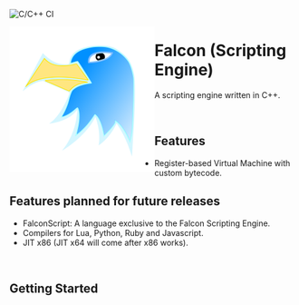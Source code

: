 ![C/C++ CI](https://github.com/SarojKumar10/Falcon/workflows/C/C++%20CI/badge.svg)
<html>
  <body>
    <img alt="Falcon", src="logos/falcon.svg", width=256, height=256, align="left">
    <h1>Falcon (Scripting Engine)</h1>
    <p>
      A scripting engine written in C++.
    </p>
    <br>
    <h2>Features</h2>
    <ul>
      <li>Register-based Virtual Machine with custom bytecode.
    </ul>
    <h2>Features planned for future releases</h2>
    <ul>
      <li>FalconScript: A language exclusive to the Falcon Scripting Engine.
      <li>Compilers for Lua, Python, Ruby and Javascript.
      <li>JIT x86 (JIT x64 will come after x86 works).
    </ul>
    <br>
    <h2>Getting Started</h2>
  </body>
</html>
